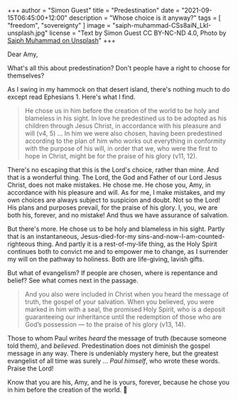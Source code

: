 +++
author = "Simon Guest"
title = "Predestination"
date = "2021-09-15T06:45:00+12:00"
description = "Whose choice is it anyway?"
tags = [ "freedom", "sovereignty" ]
image = "saiph-muhammad-CSs8aiN_LkI-unsplash.jpg"
license = "Text by Simon Guest CC BY-NC-ND 4.0, Photo by [Saiph Muhammad on Unsplash](https://unsplash.com/photos/CSs8aiN_LkI)"
+++

Dear Amy,

What's all this about predestination? Don't people have a right to choose for themselves?

As I swing in my hammock on that desert island, there's nothing much to do except read Ephesians 1. Here's what I find.

> He chose us in him before the creation of the world to be holy and blameless in his sight. In love he predestined us to be adopted as his children through Jesus Christ, in accordance with his pleasure and will (v4, 5) ... In him we were also chosen, having been predestined according to the plan of him who works out everything in conformity with the purpose of his will, in order that we, who were the first to hope in Christ, might be for the praise of his glory (v11, 12).

There's no escaping that this is the Lord's choice, rather than mine. And that is a wonderful thing. The Lord, the God and Father of our Lord Jesus Christ, does not make mistakes. He chose me. He chose you, Amy, in accordance with his pleasure and will. As for me, I make mistakes, and my own choices are always subject to suspicion and doubt. Not so the Lord! His plans and purposes prevail, for the praise of his glory. I, you, we are both his, forever, and no mistake! And thus we have assurance of salvation.

But there's more. He chose us to be holy and blameless in his sight. Partly that is an instantaneous, Jesus-died-for-my sins-and-now-I-am-counted-righteous thing. And partly it is a rest-of-my-life thing, as the Holy Spirit continues both to convict me and to empower me to change, as I surrender my will on the pathway to holiness. Both are life-giving, lavish gifts.

But what of evangelism? If people are chosen, where is repentance and belief? See what comes next in the passage.

> And you also were included in Christ when you heard the message of truth, the gospel of your salvation. When you believed, you were marked in him with a seal, the promised Holy Spirit, who is a deposit guaranteeing our inheritance until the redemption of those who are God’s possession — to the praise of his glory (v13, 14).

Those to whom Paul writes _heard_ the message of truth (because someone told them), and _believed_. Predestination does not diminish the gospel message in any way. There is undeniably mystery here, but the greatest evangelist of all time was surely ... _Paul himself_, who wrote these words. Praise the Lord!

Know that you are his, Amy, and he is yours, forever, because he chose you in him before the creation of the world. 🙏
